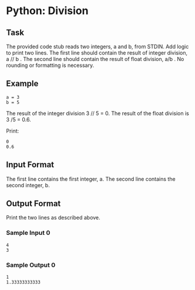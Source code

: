 # Python: Division

## Task 
The provided code stub reads two integers, a and b, from STDIN.
Add logic to print two lines. The first line should contain the result of integer division,  a // b . 
The second line should contain the result of float division, a/b .
No rounding or formatting is necessary.

## Example 
 
```
a = 3
b = 5
```

The result of the integer division 3 // 5 = 0.
The result of the float division is 3 /5 = 0.6.

Print:

```
0
0.6
```

## Input Format

The first line contains the first integer, a. 
The second line contains the second integer, b.

## Output Format

Print the two lines as described above.

### Sample Input 0
```
4
3
```

### Sample Output 0
```
1
1.33333333333
```
